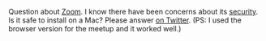 Question about <a href="https://zoom.us/">Zoom</a>. I know there have been concerns about its <a href="https://duckduckgo.com/?q=zoom+mac+security+issues&t=h_&ia=news">security</a>. Is it safe to install on a Mac? Please answer <a href="https://twitter.com/davewiner/status/1251851837898215424">on Twitter</a>. (PS: I used the browser version for the meetup and it worked well.)
